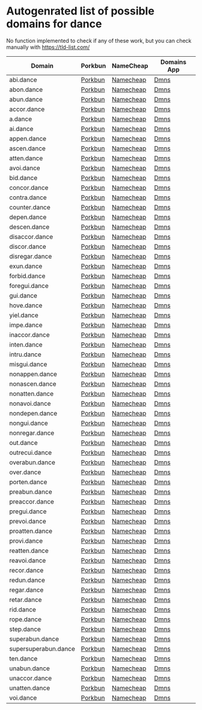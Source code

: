 # Autogenrated list of possible domains for dance

No function implemented to check if any of these work, but you can check manually with https://tld-list.com/

| Domain | Porkbun | NameCheap | Domains App |
|---|---|---|---|
| abi.dance | [Porkbun](https://porkbun.com/checkout/search?prb=e814663da1&tlds=&idnLanguage=&search=search&q=abi.dance) | [Namecheap](https://www.namecheap.com/domains/registration/results/?domain=abi.dance) | [Dmns](https://dmns.app/domains?q=abi.dance) |
| abon.dance | [Porkbun](https://porkbun.com/checkout/search?prb=e814663da1&tlds=&idnLanguage=&search=search&q=abon.dance) | [Namecheap](https://www.namecheap.com/domains/registration/results/?domain=abon.dance) | [Dmns](https://dmns.app/domains?q=abon.dance) |
| abun.dance | [Porkbun](https://porkbun.com/checkout/search?prb=e814663da1&tlds=&idnLanguage=&search=search&q=abun.dance) | [Namecheap](https://www.namecheap.com/domains/registration/results/?domain=abun.dance) | [Dmns](https://dmns.app/domains?q=abun.dance) |
| accor.dance | [Porkbun](https://porkbun.com/checkout/search?prb=e814663da1&tlds=&idnLanguage=&search=search&q=accor.dance) | [Namecheap](https://www.namecheap.com/domains/registration/results/?domain=accor.dance) | [Dmns](https://dmns.app/domains?q=accor.dance) |
| a.dance | [Porkbun](https://porkbun.com/checkout/search?prb=e814663da1&tlds=&idnLanguage=&search=search&q=a.dance) | [Namecheap](https://www.namecheap.com/domains/registration/results/?domain=a.dance) | [Dmns](https://dmns.app/domains?q=a.dance) |
| ai.dance | [Porkbun](https://porkbun.com/checkout/search?prb=e814663da1&tlds=&idnLanguage=&search=search&q=ai.dance) | [Namecheap](https://www.namecheap.com/domains/registration/results/?domain=ai.dance) | [Dmns](https://dmns.app/domains?q=ai.dance) |
| appen.dance | [Porkbun](https://porkbun.com/checkout/search?prb=e814663da1&tlds=&idnLanguage=&search=search&q=appen.dance) | [Namecheap](https://www.namecheap.com/domains/registration/results/?domain=appen.dance) | [Dmns](https://dmns.app/domains?q=appen.dance) |
| ascen.dance | [Porkbun](https://porkbun.com/checkout/search?prb=e814663da1&tlds=&idnLanguage=&search=search&q=ascen.dance) | [Namecheap](https://www.namecheap.com/domains/registration/results/?domain=ascen.dance) | [Dmns](https://dmns.app/domains?q=ascen.dance) |
| atten.dance | [Porkbun](https://porkbun.com/checkout/search?prb=e814663da1&tlds=&idnLanguage=&search=search&q=atten.dance) | [Namecheap](https://www.namecheap.com/domains/registration/results/?domain=atten.dance) | [Dmns](https://dmns.app/domains?q=atten.dance) |
| avoi.dance | [Porkbun](https://porkbun.com/checkout/search?prb=e814663da1&tlds=&idnLanguage=&search=search&q=avoi.dance) | [Namecheap](https://www.namecheap.com/domains/registration/results/?domain=avoi.dance) | [Dmns](https://dmns.app/domains?q=avoi.dance) |
| bid.dance | [Porkbun](https://porkbun.com/checkout/search?prb=e814663da1&tlds=&idnLanguage=&search=search&q=bid.dance) | [Namecheap](https://www.namecheap.com/domains/registration/results/?domain=bid.dance) | [Dmns](https://dmns.app/domains?q=bid.dance) |
| concor.dance | [Porkbun](https://porkbun.com/checkout/search?prb=e814663da1&tlds=&idnLanguage=&search=search&q=concor.dance) | [Namecheap](https://www.namecheap.com/domains/registration/results/?domain=concor.dance) | [Dmns](https://dmns.app/domains?q=concor.dance) |
| contra.dance | [Porkbun](https://porkbun.com/checkout/search?prb=e814663da1&tlds=&idnLanguage=&search=search&q=contra.dance) | [Namecheap](https://www.namecheap.com/domains/registration/results/?domain=contra.dance) | [Dmns](https://dmns.app/domains?q=contra.dance) |
| counter.dance | [Porkbun](https://porkbun.com/checkout/search?prb=e814663da1&tlds=&idnLanguage=&search=search&q=counter.dance) | [Namecheap](https://www.namecheap.com/domains/registration/results/?domain=counter.dance) | [Dmns](https://dmns.app/domains?q=counter.dance) |
| depen.dance | [Porkbun](https://porkbun.com/checkout/search?prb=e814663da1&tlds=&idnLanguage=&search=search&q=depen.dance) | [Namecheap](https://www.namecheap.com/domains/registration/results/?domain=depen.dance) | [Dmns](https://dmns.app/domains?q=depen.dance) |
| descen.dance | [Porkbun](https://porkbun.com/checkout/search?prb=e814663da1&tlds=&idnLanguage=&search=search&q=descen.dance) | [Namecheap](https://www.namecheap.com/domains/registration/results/?domain=descen.dance) | [Dmns](https://dmns.app/domains?q=descen.dance) |
| disaccor.dance | [Porkbun](https://porkbun.com/checkout/search?prb=e814663da1&tlds=&idnLanguage=&search=search&q=disaccor.dance) | [Namecheap](https://www.namecheap.com/domains/registration/results/?domain=disaccor.dance) | [Dmns](https://dmns.app/domains?q=disaccor.dance) |
| discor.dance | [Porkbun](https://porkbun.com/checkout/search?prb=e814663da1&tlds=&idnLanguage=&search=search&q=discor.dance) | [Namecheap](https://www.namecheap.com/domains/registration/results/?domain=discor.dance) | [Dmns](https://dmns.app/domains?q=discor.dance) |
| disregar.dance | [Porkbun](https://porkbun.com/checkout/search?prb=e814663da1&tlds=&idnLanguage=&search=search&q=disregar.dance) | [Namecheap](https://www.namecheap.com/domains/registration/results/?domain=disregar.dance) | [Dmns](https://dmns.app/domains?q=disregar.dance) |
| exun.dance | [Porkbun](https://porkbun.com/checkout/search?prb=e814663da1&tlds=&idnLanguage=&search=search&q=exun.dance) | [Namecheap](https://www.namecheap.com/domains/registration/results/?domain=exun.dance) | [Dmns](https://dmns.app/domains?q=exun.dance) |
| forbid.dance | [Porkbun](https://porkbun.com/checkout/search?prb=e814663da1&tlds=&idnLanguage=&search=search&q=forbid.dance) | [Namecheap](https://www.namecheap.com/domains/registration/results/?domain=forbid.dance) | [Dmns](https://dmns.app/domains?q=forbid.dance) |
| foregui.dance | [Porkbun](https://porkbun.com/checkout/search?prb=e814663da1&tlds=&idnLanguage=&search=search&q=foregui.dance) | [Namecheap](https://www.namecheap.com/domains/registration/results/?domain=foregui.dance) | [Dmns](https://dmns.app/domains?q=foregui.dance) |
| gui.dance | [Porkbun](https://porkbun.com/checkout/search?prb=e814663da1&tlds=&idnLanguage=&search=search&q=gui.dance) | [Namecheap](https://www.namecheap.com/domains/registration/results/?domain=gui.dance) | [Dmns](https://dmns.app/domains?q=gui.dance) |
| hove.dance | [Porkbun](https://porkbun.com/checkout/search?prb=e814663da1&tlds=&idnLanguage=&search=search&q=hove.dance) | [Namecheap](https://www.namecheap.com/domains/registration/results/?domain=hove.dance) | [Dmns](https://dmns.app/domains?q=hove.dance) |
| yiel.dance | [Porkbun](https://porkbun.com/checkout/search?prb=e814663da1&tlds=&idnLanguage=&search=search&q=yiel.dance) | [Namecheap](https://www.namecheap.com/domains/registration/results/?domain=yiel.dance) | [Dmns](https://dmns.app/domains?q=yiel.dance) |
| impe.dance | [Porkbun](https://porkbun.com/checkout/search?prb=e814663da1&tlds=&idnLanguage=&search=search&q=impe.dance) | [Namecheap](https://www.namecheap.com/domains/registration/results/?domain=impe.dance) | [Dmns](https://dmns.app/domains?q=impe.dance) |
| inaccor.dance | [Porkbun](https://porkbun.com/checkout/search?prb=e814663da1&tlds=&idnLanguage=&search=search&q=inaccor.dance) | [Namecheap](https://www.namecheap.com/domains/registration/results/?domain=inaccor.dance) | [Dmns](https://dmns.app/domains?q=inaccor.dance) |
| inten.dance | [Porkbun](https://porkbun.com/checkout/search?prb=e814663da1&tlds=&idnLanguage=&search=search&q=inten.dance) | [Namecheap](https://www.namecheap.com/domains/registration/results/?domain=inten.dance) | [Dmns](https://dmns.app/domains?q=inten.dance) |
| intru.dance | [Porkbun](https://porkbun.com/checkout/search?prb=e814663da1&tlds=&idnLanguage=&search=search&q=intru.dance) | [Namecheap](https://www.namecheap.com/domains/registration/results/?domain=intru.dance) | [Dmns](https://dmns.app/domains?q=intru.dance) |
| misgui.dance | [Porkbun](https://porkbun.com/checkout/search?prb=e814663da1&tlds=&idnLanguage=&search=search&q=misgui.dance) | [Namecheap](https://www.namecheap.com/domains/registration/results/?domain=misgui.dance) | [Dmns](https://dmns.app/domains?q=misgui.dance) |
| nonappen.dance | [Porkbun](https://porkbun.com/checkout/search?prb=e814663da1&tlds=&idnLanguage=&search=search&q=nonappen.dance) | [Namecheap](https://www.namecheap.com/domains/registration/results/?domain=nonappen.dance) | [Dmns](https://dmns.app/domains?q=nonappen.dance) |
| nonascen.dance | [Porkbun](https://porkbun.com/checkout/search?prb=e814663da1&tlds=&idnLanguage=&search=search&q=nonascen.dance) | [Namecheap](https://www.namecheap.com/domains/registration/results/?domain=nonascen.dance) | [Dmns](https://dmns.app/domains?q=nonascen.dance) |
| nonatten.dance | [Porkbun](https://porkbun.com/checkout/search?prb=e814663da1&tlds=&idnLanguage=&search=search&q=nonatten.dance) | [Namecheap](https://www.namecheap.com/domains/registration/results/?domain=nonatten.dance) | [Dmns](https://dmns.app/domains?q=nonatten.dance) |
| nonavoi.dance | [Porkbun](https://porkbun.com/checkout/search?prb=e814663da1&tlds=&idnLanguage=&search=search&q=nonavoi.dance) | [Namecheap](https://www.namecheap.com/domains/registration/results/?domain=nonavoi.dance) | [Dmns](https://dmns.app/domains?q=nonavoi.dance) |
| nondepen.dance | [Porkbun](https://porkbun.com/checkout/search?prb=e814663da1&tlds=&idnLanguage=&search=search&q=nondepen.dance) | [Namecheap](https://www.namecheap.com/domains/registration/results/?domain=nondepen.dance) | [Dmns](https://dmns.app/domains?q=nondepen.dance) |
| nongui.dance | [Porkbun](https://porkbun.com/checkout/search?prb=e814663da1&tlds=&idnLanguage=&search=search&q=nongui.dance) | [Namecheap](https://www.namecheap.com/domains/registration/results/?domain=nongui.dance) | [Dmns](https://dmns.app/domains?q=nongui.dance) |
| nonregar.dance | [Porkbun](https://porkbun.com/checkout/search?prb=e814663da1&tlds=&idnLanguage=&search=search&q=nonregar.dance) | [Namecheap](https://www.namecheap.com/domains/registration/results/?domain=nonregar.dance) | [Dmns](https://dmns.app/domains?q=nonregar.dance) |
| out.dance | [Porkbun](https://porkbun.com/checkout/search?prb=e814663da1&tlds=&idnLanguage=&search=search&q=out.dance) | [Namecheap](https://www.namecheap.com/domains/registration/results/?domain=out.dance) | [Dmns](https://dmns.app/domains?q=out.dance) |
| outrecui.dance | [Porkbun](https://porkbun.com/checkout/search?prb=e814663da1&tlds=&idnLanguage=&search=search&q=outrecui.dance) | [Namecheap](https://www.namecheap.com/domains/registration/results/?domain=outrecui.dance) | [Dmns](https://dmns.app/domains?q=outrecui.dance) |
| overabun.dance | [Porkbun](https://porkbun.com/checkout/search?prb=e814663da1&tlds=&idnLanguage=&search=search&q=overabun.dance) | [Namecheap](https://www.namecheap.com/domains/registration/results/?domain=overabun.dance) | [Dmns](https://dmns.app/domains?q=overabun.dance) |
| over.dance | [Porkbun](https://porkbun.com/checkout/search?prb=e814663da1&tlds=&idnLanguage=&search=search&q=over.dance) | [Namecheap](https://www.namecheap.com/domains/registration/results/?domain=over.dance) | [Dmns](https://dmns.app/domains?q=over.dance) |
| porten.dance | [Porkbun](https://porkbun.com/checkout/search?prb=e814663da1&tlds=&idnLanguage=&search=search&q=porten.dance) | [Namecheap](https://www.namecheap.com/domains/registration/results/?domain=porten.dance) | [Dmns](https://dmns.app/domains?q=porten.dance) |
| preabun.dance | [Porkbun](https://porkbun.com/checkout/search?prb=e814663da1&tlds=&idnLanguage=&search=search&q=preabun.dance) | [Namecheap](https://www.namecheap.com/domains/registration/results/?domain=preabun.dance) | [Dmns](https://dmns.app/domains?q=preabun.dance) |
| preaccor.dance | [Porkbun](https://porkbun.com/checkout/search?prb=e814663da1&tlds=&idnLanguage=&search=search&q=preaccor.dance) | [Namecheap](https://www.namecheap.com/domains/registration/results/?domain=preaccor.dance) | [Dmns](https://dmns.app/domains?q=preaccor.dance) |
| pregui.dance | [Porkbun](https://porkbun.com/checkout/search?prb=e814663da1&tlds=&idnLanguage=&search=search&q=pregui.dance) | [Namecheap](https://www.namecheap.com/domains/registration/results/?domain=pregui.dance) | [Dmns](https://dmns.app/domains?q=pregui.dance) |
| prevoi.dance | [Porkbun](https://porkbun.com/checkout/search?prb=e814663da1&tlds=&idnLanguage=&search=search&q=prevoi.dance) | [Namecheap](https://www.namecheap.com/domains/registration/results/?domain=prevoi.dance) | [Dmns](https://dmns.app/domains?q=prevoi.dance) |
| proatten.dance | [Porkbun](https://porkbun.com/checkout/search?prb=e814663da1&tlds=&idnLanguage=&search=search&q=proatten.dance) | [Namecheap](https://www.namecheap.com/domains/registration/results/?domain=proatten.dance) | [Dmns](https://dmns.app/domains?q=proatten.dance) |
| provi.dance | [Porkbun](https://porkbun.com/checkout/search?prb=e814663da1&tlds=&idnLanguage=&search=search&q=provi.dance) | [Namecheap](https://www.namecheap.com/domains/registration/results/?domain=provi.dance) | [Dmns](https://dmns.app/domains?q=provi.dance) |
| reatten.dance | [Porkbun](https://porkbun.com/checkout/search?prb=e814663da1&tlds=&idnLanguage=&search=search&q=reatten.dance) | [Namecheap](https://www.namecheap.com/domains/registration/results/?domain=reatten.dance) | [Dmns](https://dmns.app/domains?q=reatten.dance) |
| reavoi.dance | [Porkbun](https://porkbun.com/checkout/search?prb=e814663da1&tlds=&idnLanguage=&search=search&q=reavoi.dance) | [Namecheap](https://www.namecheap.com/domains/registration/results/?domain=reavoi.dance) | [Dmns](https://dmns.app/domains?q=reavoi.dance) |
| recor.dance | [Porkbun](https://porkbun.com/checkout/search?prb=e814663da1&tlds=&idnLanguage=&search=search&q=recor.dance) | [Namecheap](https://www.namecheap.com/domains/registration/results/?domain=recor.dance) | [Dmns](https://dmns.app/domains?q=recor.dance) |
| redun.dance | [Porkbun](https://porkbun.com/checkout/search?prb=e814663da1&tlds=&idnLanguage=&search=search&q=redun.dance) | [Namecheap](https://www.namecheap.com/domains/registration/results/?domain=redun.dance) | [Dmns](https://dmns.app/domains?q=redun.dance) |
| regar.dance | [Porkbun](https://porkbun.com/checkout/search?prb=e814663da1&tlds=&idnLanguage=&search=search&q=regar.dance) | [Namecheap](https://www.namecheap.com/domains/registration/results/?domain=regar.dance) | [Dmns](https://dmns.app/domains?q=regar.dance) |
| retar.dance | [Porkbun](https://porkbun.com/checkout/search?prb=e814663da1&tlds=&idnLanguage=&search=search&q=retar.dance) | [Namecheap](https://www.namecheap.com/domains/registration/results/?domain=retar.dance) | [Dmns](https://dmns.app/domains?q=retar.dance) |
| rid.dance | [Porkbun](https://porkbun.com/checkout/search?prb=e814663da1&tlds=&idnLanguage=&search=search&q=rid.dance) | [Namecheap](https://www.namecheap.com/domains/registration/results/?domain=rid.dance) | [Dmns](https://dmns.app/domains?q=rid.dance) |
| rope.dance | [Porkbun](https://porkbun.com/checkout/search?prb=e814663da1&tlds=&idnLanguage=&search=search&q=rope.dance) | [Namecheap](https://www.namecheap.com/domains/registration/results/?domain=rope.dance) | [Dmns](https://dmns.app/domains?q=rope.dance) |
| step.dance | [Porkbun](https://porkbun.com/checkout/search?prb=e814663da1&tlds=&idnLanguage=&search=search&q=step.dance) | [Namecheap](https://www.namecheap.com/domains/registration/results/?domain=step.dance) | [Dmns](https://dmns.app/domains?q=step.dance) |
| superabun.dance | [Porkbun](https://porkbun.com/checkout/search?prb=e814663da1&tlds=&idnLanguage=&search=search&q=superabun.dance) | [Namecheap](https://www.namecheap.com/domains/registration/results/?domain=superabun.dance) | [Dmns](https://dmns.app/domains?q=superabun.dance) |
| supersuperabun.dance | [Porkbun](https://porkbun.com/checkout/search?prb=e814663da1&tlds=&idnLanguage=&search=search&q=supersuperabun.dance) | [Namecheap](https://www.namecheap.com/domains/registration/results/?domain=supersuperabun.dance) | [Dmns](https://dmns.app/domains?q=supersuperabun.dance) |
| ten.dance | [Porkbun](https://porkbun.com/checkout/search?prb=e814663da1&tlds=&idnLanguage=&search=search&q=ten.dance) | [Namecheap](https://www.namecheap.com/domains/registration/results/?domain=ten.dance) | [Dmns](https://dmns.app/domains?q=ten.dance) |
| unabun.dance | [Porkbun](https://porkbun.com/checkout/search?prb=e814663da1&tlds=&idnLanguage=&search=search&q=unabun.dance) | [Namecheap](https://www.namecheap.com/domains/registration/results/?domain=unabun.dance) | [Dmns](https://dmns.app/domains?q=unabun.dance) |
| unaccor.dance | [Porkbun](https://porkbun.com/checkout/search?prb=e814663da1&tlds=&idnLanguage=&search=search&q=unaccor.dance) | [Namecheap](https://www.namecheap.com/domains/registration/results/?domain=unaccor.dance) | [Dmns](https://dmns.app/domains?q=unaccor.dance) |
| unatten.dance | [Porkbun](https://porkbun.com/checkout/search?prb=e814663da1&tlds=&idnLanguage=&search=search&q=unatten.dance) | [Namecheap](https://www.namecheap.com/domains/registration/results/?domain=unatten.dance) | [Dmns](https://dmns.app/domains?q=unatten.dance) |
| voi.dance | [Porkbun](https://porkbun.com/checkout/search?prb=e814663da1&tlds=&idnLanguage=&search=search&q=voi.dance) | [Namecheap](https://www.namecheap.com/domains/registration/results/?domain=voi.dance) | [Dmns](https://dmns.app/domains?q=voi.dance) |
